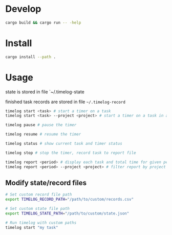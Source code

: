 # Develop

```bash
cargo build && cargo run -- -help
```


# Install

```bash
cargo install --path .
```

# Usage

state is stored in file `~/.timelog-state

finished task records are stored in file `~/.timelog-record`

```bash
timelog start <task> # start a timer on a task
timelog start <task> --project <project> # start a timer on a task in a specific project

timelog pause # pause the timer

timelog resume # resume the timer

timelog status # show current task and timer status

timelog stop # stop the timer, record task to report file

timelog report <period> # display each task and total time for given period
timelog report <period> --project <project> # filter report by project
```


## Modify state/record files

```bash
# Set custom record file path
export TIMELOG_RECORD_PATH="/path/to/custom/records.csv"

# Set custom state file path  
export TIMELOG_STATE_PATH="/path/to/custom/state.json"

# Run timelog with custom paths
timelog start "my task"
```